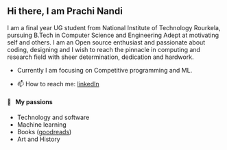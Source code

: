 
 <h2> Hi there, I am Prachi Nandi </a> </h2>
  <p> I am a final year UG student from National Institute of Technology Rourkela, pursuing B.Tech in Computer Science and Engineering
  Adept at motivating self and others. I am an Open source enthusiast and passionate about coding, designing and I wish to reach the pinnacle in computing and research field with sheer determination, dedication and hardwork.


 - Currently I am focusing on Competitive programming and ML.
 
 </p>
 
 - 📫 How to reach me: [linkedIn](https://www.linkedin.com/in/prachi-nandi-461641198/)
 
 

 #### 🧡 &nbsp;&nbsp;My passions

* Technology and software
* Machine learning
* Books ([goodreads](https://www.goodreads.com/user/show/155288657-prachi-nandi))
* Art and History
